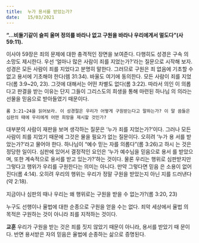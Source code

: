 ```yaml
---
title:  누가 용서를 받았는가?
date:   15/03/2021
---
```


**“...비둘기같이 슬피 울며 정의를 바라나 없고 구원을 바라나 우리에게서 멀도다”(사 59:11).**

이사야 59장은 죄의 문제에 대한 충격적인 장면을 보여준다. 다행히도 성경은 구속 의 소망도 제시한다. 우선 ‘얼마나 많은 사람이 죄를 지었는가?’라는 질문으로 시작해 보자. 성경은 모든 사람이 죄를 지었다고 분명히 말한다. 그러므로 구원은 죄 없음에 기초할 수 없고 용서에 기초해야 한다(렘 31:34). 바울도 여기에 동의한다. 모든 사람이 죄를 지었다(롬 3:9~20, 23). 그것에 대해서는 어떤 차별도 없다(롬 3:22). 따라서 의인 이 의롭다고 판결을 받는 이유는 단지 그들이 그리스도의 희생을 통해 마련된 하나님 의 의라는 선물을 믿음으로 받아들였기 때문이다.

`롬 3:21~24을 읽어보라. 이 성경절은 우리가 어떻게 구원받는다고 말하는가? 이 말 씀들은 심판의 때에 우리에게 어떤 희망을 제시할 것인가?`

대부분의 사람이 재판을 보며 생각하는 질문은 ‘누가 죄를 지었는가?’이다. 그러나 모든 사람이 죄를 지었기 때문에 그것은 물을 필요가 없는 질문이다. 오히려 ‘누가 용 서를 받았는가?’라고 물어야 한다. 하나님이 “예수 믿는 자를 의롭다”(롬 3:26)고 하시 는 것은 정당한 일이다. 심판에 있어서 결정적인 요인은 ‘누가 예수님을 믿음으로 용서 를 받았으며, 또한 계속적으로 용서를 받고 있는가?’하는 것이다. 물론 우리는 행위로 심판받지만 그렇다고 행위가 우리를 구원한다는 의미는 아니다. 만약 그렇다면 믿음 은 소용이 없어진다(롬 4:14). 오히려 우리의 행위는 우리가 정말 구원을 받았는지 아닌 지를 드러낸다(약 2:18).

지금이나 심판의 때나 우리는 왜 행위로는 구원을 받을 수 없는가?(롬 3:20, 23)

누구도 선행이나 율법에 대한 순종으로 구원을 얻을 수는 없다. 죄악 세상에서 율법 의 목적은 구원하는 것이 아니라 죄를 지적하는 것이다.

**교훈** 우리가 구원을 받는 것은 죄를 짓지 않았기 때문이 아니라, 용서를 받았기 때 문이다. 반면 용서받은 자의 믿음은 율법에 순종하는 삶으로 증명된다.